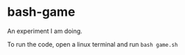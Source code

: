 # bash-game
An experiment I am doing.

To  run the code, open a linux terminal and run `bash game.sh`
